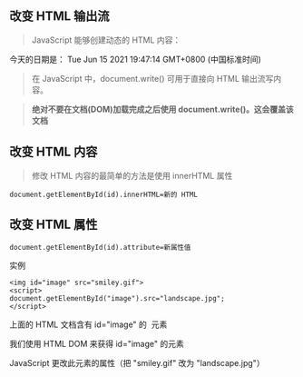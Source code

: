 ## 改变 HTML 输出流

> JavaScript 能够创建动态的 HTML 内容：

今天的日期是： Tue Jun 15 2021 19:47:14 GMT+0800 (中国标准时间)

> 在 JavaScript 中，document.write() 可用于直接向 HTML 输出流写内容。

> **绝对不要在文档(DOM)加载完成之后使用 document.write()。这会覆盖该文档**

## 改变 HTML 内容

> 修改 HTML 内容的最简单的方法是使用 innerHTML 属性

```JS
document.getElementById(id).innerHTML=新的 HTML
```

## 改变 HTML 属性

```JS
document.getElementById(id).attribute=新属性值
```

实例

```JS
<img id="image" src="smiley.gif">
<script>
document.getElementById("image").src="landscape.jpg";
</script>
```

上面的 HTML 文档含有 id="image" 的 <img> 元素

我们使用 HTML DOM 来获得 id="image" 的元素

JavaScript 更改此元素的属性（把 "smiley.gif" 改为 "landscape.jpg"）

 

 

 

 

 

 

 

 

 

 

 

 

 

 

 

 